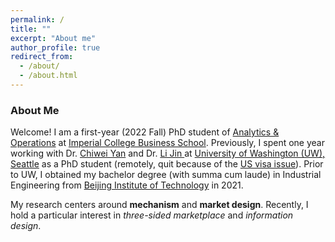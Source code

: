 ```yaml
---
permalink: /
title: ""
excerpt: "About me"
author_profile: true
redirect_from: 
  - /about/
  - /about.html
---
```

### About Me

Welcome! I am a first-year (2022 Fall) PhD student of [Analytics & Operations](https://www.imperial.ac.uk/business-school/faculty-research/academic-areas/analytics-operations/) at [Imperial College Business School](https://www.imperial.ac.uk/business-school/). Previously, I spent one year working with Dr. [Chiwei Yan](https://yanchiwei.github.io/index.html) and Dr. [Li Jin ](https://jinli.ji.sjtu.edu.cn/) at [University of Washington (UW), Seattle](https://www.washington.edu/) as a PhD student (remotely, quit because of the [US visa issue](https://en.wikipedia.org/wiki/Proclamation_10043)). Prior to UW, I obtained my bachelor degree (with summa cum laude) in Industrial Engineering from [Beijing Institute of Technology](https://english.bit.edu.cn/) in 2021.

My research centers around **mechanism** and **market design**. Recently, I hold a particular interest in *three-sided marketplace* and *information design*.


<!-- Recently, I hold a particular interest in problems from *<u>online platforms</u>* and *<u>smart city operations</u>* with *<u>strategic agents</u>*. When analyzing these problems, I am broadly interested in tools from *game theory*, *stochastic process*, *optimization*, and *statistics*.
 -->


<!-- ### News

- Excited to share that my undergraduate work \<*Assessment of Student Learning through Reflection on Doing Using the Latent Dirichlet Algorithm*\> was finally accepted by Journal of Mechanical Design! Thanks so much to all of my collaborators. 
 -->
